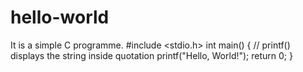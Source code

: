 # hello-world
It is a simple C programme.
#include <stdio.h>
int main() {
   // printf() displays the string inside quotation
   printf("Hello, World!");
   return 0;
}
